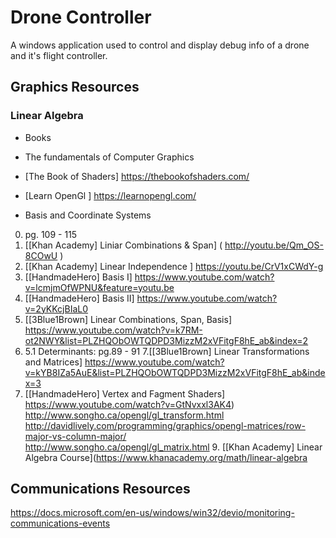 # Drone Controller
A windows application used to control and display debug info of a drone and
it's flight controller.

## Graphics Resources
### Linear Algebra
* Books
*   The fundamentals of Computer Graphics
*   [The Book of Shaders] https://thebookofshaders.com/
*   [Learn OpenGl       ] https://learnopengl.com/

* Basis and Coordinate Systems
0. pg. 109 - 115
1. [[Khan Academy] Liniar Combinations & Span]
(
 http://youtu.be/Qm_OS-8COwU
 )
2. [[Khan Academy] Linear Independence       ] https://youtu.be/CrV1xCWdY-g
3. [[HandmadeHero] Basis  I] https://www.youtube.com/watch?v=lcmjmOfWPNU&feature=youtu.be
4. [[HandmadeHero] Basis II] https://www.youtube.com/watch?v=2yKKcjBIaL0
5. [[3Blue1Brown] Linear Combinations, Span, Basis]
https://www.youtube.com/watch?v=k7RM-ot2NWY&list=PLZHQObOWTQDPD3MizzM2xVFitgF8hE_ab&index=2
6. 5.1 Determinants: pg.89 - 91
7.[[3Blue1Brown] Linear Transformations and Matrices]
https://www.youtube.com/watch?v=kYB8IZa5AuE&list=PLZHQObOWTQDPD3MizzM2xVFitgF8hE_ab&index=3
8. [[HandmadeHero] Vertex and Fagment Shaders] https://www.youtube.com/watch?v=GtNvxxl3AK4)
http://www.songho.ca/opengl/gl_transform.html http://davidlively.com/programming/graphics/opengl-matrices/row-major-vs-column-major/   
http://www.songho.ca/opengl/gl_matrix.html                                                                                                                                                                                                                                                                             9. [[Khan Academy] Linear Algebra Course](https://www.khanacademy.org/math/linear-algebra


## Communications Resources
https://docs.microsoft.com/en-us/windows/win32/devio/monitoring-communications-events